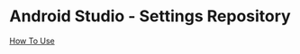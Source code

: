 # Android Studio -  Settings Repository

[How To Use](https://www.jetbrains.com/help/idea/sharing-your-ide-settings.html#settings-repository)